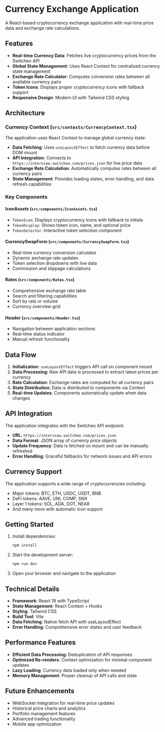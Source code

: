 # Currency Exchange Application

A React-based cryptocurrency exchange application with real-time price data and exchange rate calculations.

## Features

- **Real-time Currency Data**: Fetches live cryptocurrency prices from the Switcheo API
- **Global State Management**: Uses React Context for centralized currency state management
- **Exchange Rate Calculator**: Computes conversion rates between all available currency pairs
- **Token Icons**: Displays proper cryptocurrency icons with fallback support
- **Responsive Design**: Modern UI with Tailwind CSS styling

## Architecture

### Currency Context (`src/contexts/CurrencyContext.tsx`)

The application uses React Context to manage global currency state:

- **Data Fetching**: Uses `useLayoutEffect` to fetch currency data before DOM mount
- **API Integration**: Connects to `https://interview.switcheo.com/prices.json` for live price data
- **Exchange Rate Calculation**: Automatically computes rates between all currency pairs
- **State Management**: Provides loading states, error handling, and data refresh capabilities

### Key Components

#### IconAssets (`src/components/IconAssets.tsx`)
- `TokenIcon`: Displays cryptocurrency icons with fallback to initials
- `TokenDisplay`: Shows token icon, name, and optional price
- `TokenSelector`: Interactive token selection component

#### CurrencySwapForm (`src/components/CurrencySwapForm.tsx`)
- Real-time currency conversion calculator
- Dynamic exchange rate updates
- Token selection dropdowns with live data
- Commission and slippage calculations

#### Rates (`src/components/Rates.tsx`)
- Comprehensive exchange rate table
- Search and filtering capabilities
- Sort by rate or volume
- Currency overview grid

#### Header (`src/components/Header.tsx`)
- Navigation between application sections
- Real-time status indicator
- Manual refresh functionality

## Data Flow

1. **Initialization**: `useLayoutEffect` triggers API call on component mount
2. **Data Processing**: Raw API data is processed to extract latest prices per currency
3. **Rate Calculation**: Exchange rates are computed for all currency pairs
4. **State Distribution**: Data is distributed to components via Context
5. **Real-time Updates**: Components automatically update when data changes

## API Integration

The application integrates with the Switcheo API endpoint:
- **URL**: `https://interview.switcheo.com/prices.json`
- **Data Format**: JSON array of currency price objects
- **Update Frequency**: Data is fetched on mount and can be manually refreshed
- **Error Handling**: Graceful fallbacks for network issues and API errors

## Currency Support

The application supports a wide range of cryptocurrencies including:
- Major tokens: BTC, ETH, USDC, USDT, BNB
- DeFi tokens: AAVE, UNI, COMP, SNX
- Layer 1 tokens: SOL, ADA, DOT, NEAR
- And many more with automatic icon support

## Getting Started

1. Install dependencies:
   ```bash
   npm install
   ```

2. Start the development server:
   ```bash
   npm run dev
   ```

3. Open your browser and navigate to the application

## Technical Details

- **Framework**: React 18 with TypeScript
- **State Management**: React Context + Hooks
- **Styling**: Tailwind CSS
- **Build Tool**: Vite
- **Data Fetching**: Native fetch API with useLayoutEffect
- **Error Handling**: Comprehensive error states and user feedback

## Performance Features

- **Efficient Data Processing**: Deduplication of API responses
- **Optimized Re-renders**: Context optimization for minimal component updates
- **Lazy Loading**: Currency data loaded only when needed
- **Memory Management**: Proper cleanup of API calls and state

## Future Enhancements

- WebSocket integration for real-time price updates
- Historical price charts and analytics
- Portfolio management features
- Advanced trading functionality
- Mobile app optimization
